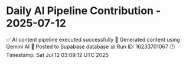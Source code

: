 # Daily AI Pipeline Contribution - 2025-07-12

✅ AI content pipeline executed successfully
🤖 Generated content using Gemini AI
💾 Posted to Supabase database
📊 Run ID: 16233701067
🕐 Timestamp: Sat Jul 12 03:09:12 UTC 2025
